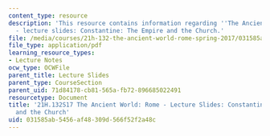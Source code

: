 ```yaml
---
content_type: resource
description: 'This resource contains information regarding ''The Ancient World: Rome''
  - lecture slides: Constantine: The Empire and the Church.'
file: /media/courses/21h-132-the-ancient-world-rome-spring-2017/031585ab5456af48309d566f52f2a48c_MIT21H_132S17_Constantine.pdf
file_type: application/pdf
learning_resource_types:
- Lecture Notes
ocw_type: OCWFile
parent_title: Lecture Slides
parent_type: CourseSection
parent_uid: 71d84178-cb81-565a-fb72-896685022491
resourcetype: Document
title: '21H.132S17 The Ancient World: Rome - Lecture Slides: Constantine: The Empire
  and the Church'
uid: 031585ab-5456-af48-309d-566f52f2a48c
---
```

